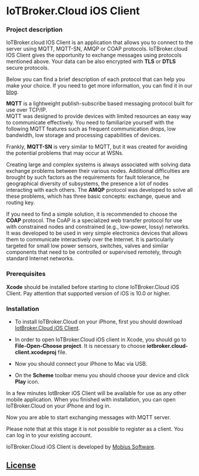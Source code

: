 # IoTBroker.Cloud iOS Client

### Project description

IoTBroker.cloud IOS Client is an application that allows you to connect to the server using MQTT, MQTT-SN, 
AMQP or COAP protocols. IoTBroker.cloud IOS Client gives the opportunity to exchange messages using protocols 
mentioned above. Your data can be also encrypted with **TLS** or **DTLS** secure protocols.   

Below you can find a brief description of each protocol that can help you make your choice. 
If you need to get more information, you can find it in our [blog](https://www.iotbroker.cloud/clientApps/Android/MQTT).
 
**MQTT** is a lightweight publish-subscribe based messaging protocol built for use over TCP/IP.  
MQTT was designed to provide devices with limited resources an easy way to communicate effectively. 
You need to familiarize yourself with the following MQTT features such as frequent communication drops, low bandwidth, 
low storage and processing capabilities of devices. 

Frankly, **MQTT-SN** is very similar to MQTT, but it was created for avoiding the potential problems that may occur at WSNs. 

Creating large and complex systems is always associated with solving data exchange problems between their various nodes. 
Additional difficulties are brought by such factors as the requirements for fault tolerance, 
he geographical diversity of subsystems, the presence a lot of nodes interacting with each others. 
The **AMQP** protocol was developed to solve all these problems, which has three basic concepts: 
exchange, queue and routing key. 

If you need to find a simple solution, it is recommended to choose the **COAP** protocol. 
The CoAP is a specialized web transfer protocol for use with constrained nodes and constrained (e.g., low-power, lossy) 
networks. It was developed to be used in very simple electronics devices that allows them to communicate interactively 
over the Internet. It is particularly targeted for small low power sensors, switches, valves and similar components 
that need to be controlled or supervised remotely, through standard Internet networks.   
 
### Prerequisites 

**Xcode** should be installed before starting to clone IoTBroker.Cloud iOS Client. Pay attention that supported version of iOS is 10.0 or higher. 

### Installation

* To install IoTBroker.Cloud on your iPhone, first you should download [IotBroker.Cloud iOS Client](https://github.com/mobius-software-ltd/iotbroker.cloud-ios-client).

* In order to open IoTBroker.Cloud iOS client in Xcode, you should go to **File-Open-Choose project**. It is necessary to choose **iotbroker.cloud-client.xcodeproj** file.

* Now you should connect your iPhone to Mac via USB.

* On the **Scheme** toolbar menu you should choose your device and click **Play** icon.

In a few minutes IotBroker iOS Client will be available for use as any other mobile application. When you finished with installation, you can open IoTBroker.Cloud on your iPhone and log in.

Now you are able to start exchanging messages with MQTT server.

Please note that at this stage it is not possible to register as a client. You can log in to your existing account.

IoTBroker.Cloud iOS Client is developed by [Mobius Software](http://mobius-software.com).

## [License](LICENSE.md)




